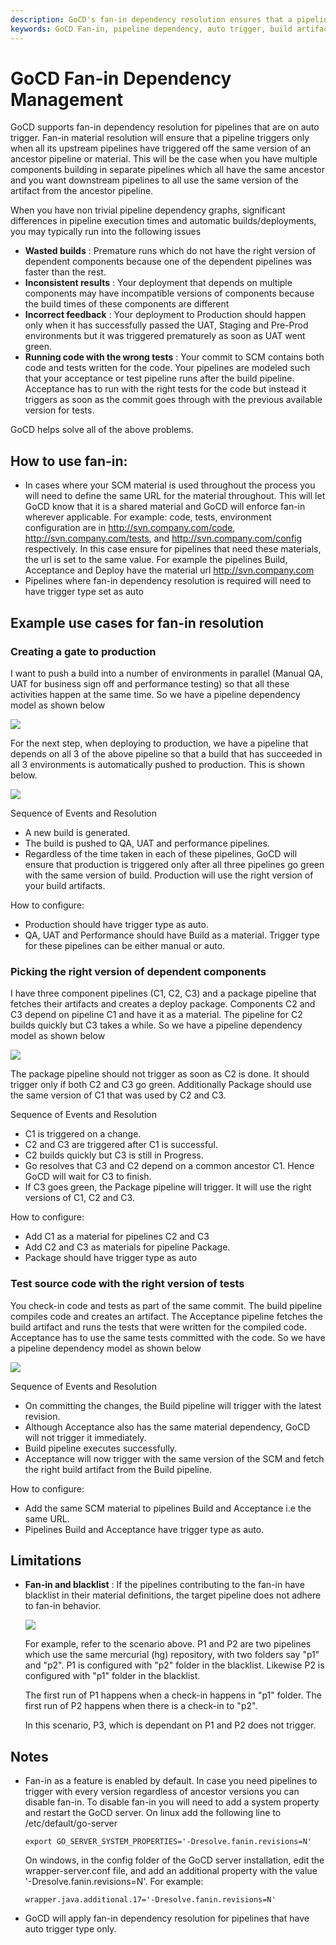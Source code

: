 ```yaml
---
description: GoCD's fan-in dependency resolution ensures that a pipeline triggers only when all its upstream pipelines have triggered off the same version of material.
keywords: GoCD Fan-in, pipeline dependency, auto trigger, build artifact, upstream pipeline, downstream pip
---
```


# GoCD Fan-in Dependency Management

GoCD supports fan-in dependency resolution for pipelines that are on auto trigger. Fan-in material resolution will ensure that a pipeline triggers only when all its upstream pipelines have triggered off the same version of an ancestor pipeline or material. This will be the case when you have multiple components building in separate pipelines which all have the same ancestor and you want downstream pipelines to all use the same version of the artifact from the ancestor pipeline.

When you have non trivial pipeline dependency graphs, significant differences in pipeline execution times and automatic builds/deployments, you may typically run into the following issues

-   **Wasted builds** : Premature runs which do not have the right version of dependent components because one of the dependent pipelines was faster than the rest.
-   **Inconsistent results** : Your deployment that depends on multiple components may have incompatible versions of components because the build times of these components are different
-   **Incorrect feedback** : Your deployment to Production should happen only when it has successfully passed the UAT, Staging and Pre-Prod environments but it was triggered prematurely as soon as UAT went green.
-   **Running code with the wrong tests** : Your commit to SCM contains both code and tests written for the code. Your pipelines are modeled such that your acceptance or test pipeline runs after the build pipeline. Acceptance has to run with the right tests for the code but instead it triggers as soon as the commit goes through with the previous available version for tests.

GoCD helps solve all of the above problems.

## How to use fan-in:

-   In cases where your SCM material is used throughout the process you will need to define the same URL for the material throughout. This will let GoCD know that it is a shared material and GoCD will enforce fan-in wherever applicable. For example: code, tests, environment configuration are in http://svn.company.com/code, http://svn.company.com/tests, and http://svn.company.com/config respectively. In this case ensure for pipelines that need these materials, the url is set to the same value. For example the pipelines Build, Acceptance and Deploy have the material url http://svn.company.com
-   Pipelines where fan-in dependency resolution is required will need to have trigger type set as auto

## Example use cases for fan-in resolution

### Creating a gate to production

I want to push a build into a number of environments in parallel (Manual QA, UAT for business sign off and performance testing) so that all these activities happen at the same time. So we have a pipeline dependency model as shown below

![](../resources/images/fanin_1_1.png)

For the next step, when deploying to production, we have a pipeline that depends on all 3 of the above pipeline so that a build that has succeeded in all 3 environments is automatically pushed to production. This is shown below.

![](../resources/images/fanin_1_2.png)

Sequence of Events and Resolution

-   A new build is generated.
-   The build is pushed to QA, UAT and performance pipelines.
-   Regardless of the time taken in each of these pipelines, GoCD will ensure that production is triggered only after all three pipelines go green with the same version of build. Production will use the right version of your build artifacts.

How to configure:

-   Production should have trigger type as auto.
-   QA, UAT and Performance should have Build as a material. Trigger type for these pipelines can be either manual or auto.

### Picking the right version of dependent components

I have three component pipelines (C1, C2, C3) and a package pipeline that fetches their artifacts and creates a deploy package. Components C2 and C3 depend on pipeline C1 and have it as a material. The pipeline for C2 builds quickly but C3 takes a while. So we have a pipeline dependency model as shown below

![](../resources/images/fanin_2_1.png)

The package pipeline should not trigger as soon as C2 is done. It should trigger only if both C2 and C3 go green. Additionally Package should use the same version of C1 that was used by C2 and C3.

Sequence of Events and Resolution

-   C1 is triggered on a change.
-   C2 and C3 are triggered after C1 is successful.
-   C2 builds quickly but C3 is still in Progress.
-   Go resolves that C3 and C2 depend on a common ancestor C1. Hence GoCD will wait for C3 to finish.
-   If C3 goes green, the Package pipeline will trigger. It will use the right versions of C1, C2 and C3.

How to configure:

-   Add C1 as a material for pipelines C2 and C3
-   Add C2 and C3 as materials for pipeline Package.
-   Package should have trigger type as auto

### Test source code with the right version of tests

You check-in code and tests as part of the same commit. The build pipeline compiles code and creates an artifact. The Acceptance pipeline fetches the build artifact and runs the tests that were written for the compiled code. Acceptance has to use the same tests committed with the code. So we have a pipeline dependency model as shown below

![](../resources/images/fanin_3_1.png)

Sequence of Events and Resolution

-   On committing the changes, the Build pipeline will trigger with the latest revision.
-   Although Acceptance also has the same material dependency, GoCD will not trigger it immediately.
-   Build pipeline executes successfully.
-   Acceptance will now trigger with the same version of the SCM and fetch the right build artifact from the Build pipeline.

How to configure:

-   Add the same SCM material to pipelines Build and Acceptance i.e the same URL.
-   Pipelines Build and Acceptance have trigger type as auto.

## Limitations

-   **Fan-in and blacklist** : If the pipelines contributing to the fan-in have blacklist in their material definitions, the target pipeline does not adhere to fan-in behavior.

    ![](../resources/images/ignored_files.png)

    For example, refer to the scenario above. P1 and P2 are two pipelines which use the same mercurial (hg) repository, with two folders say "p1" and "p2". P1 is configured with "p2" folder in the blacklist. Likewise P2 is configured with "p1" folder in the blacklist.

    The first run of P1 happens when a check-in happens in "p1" folder. The first run of P2 happens when there is a check-in to "p2".

    In this scenario, P3, which is dependant on P1 and P2 does not trigger.

## Notes

-   Fan-in as a feature is enabled by default. In case you need pipelines to trigger with every version regardless of ancestor versions you can disable fan-in. To disable fan-in you will need to add a system property and restart the GoCD server. On linux add the following line to /etc/default/go-server

    ```shell
    export GO_SERVER_SYSTEM_PROPERTIES='-Dresolve.fanin.revisions=N'
    ```

    On windows, in the config folder of the GoCD server installation, edit the wrapper-server.conf file, and add an additional property with the value '-Dresolve.fanin.revisions=N'. For example:

    ```
    wrapper.java.additional.17='-Dresolve.fanin.revisions=N'
    ```

-   GoCD will apply fan-in dependency resolution for pipelines that have auto trigger type only.
